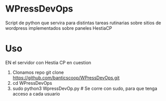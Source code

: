 # WPressDevOps

Script de python que servira para distintas tareas rutinarias sobre sitios de wordpress implementados sobre paneles HestiaCP

# Uso 

EN el servidor con Hestia CP en cuestion
1) Clonamos repo  git clone https://github.com/banticscoop/WPressDevOps.git
2) cd WPressDevOps
3) sudo python3 WpressDevOp.py   # Se corre con sudo, para que tenga acceso a cada usuario
